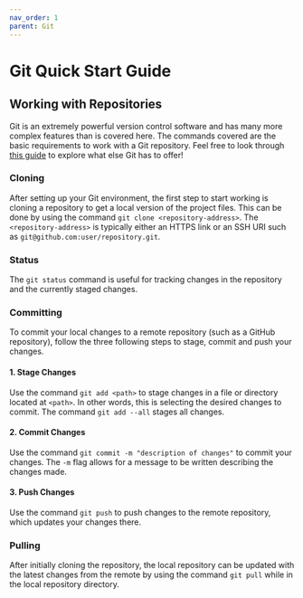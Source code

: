 ```yaml
---
nav_order: 1
parent: Git
---
```


# Git Quick Start Guide

## Working with Repositories
Git is an extremely powerful version control software and has many more complex features than is covered here. The commands covered are the basic requirements to work with a Git repository. Feel free to look
through [this guide](https://dont-be-afraid-to-commit.readthedocs.io/en/latest/git/commandlinegit.html) to explore what else Git has to offer!

### Cloning
After setting up your Git environment, the first step to start working is cloning a repository to get a local version of the project files. 
This can be done by using the command `git clone <repository-address>`. The `<repository-address>` is typically either an HTTPS link or an SSH URI such as `git@github.com:user/repository.git`. 
  
### Status
The `git status` command is useful for tracking changes in the repository and the currently staged changes.

### Committing
To commit your local changes to a remote repository (such as a GitHub repository), follow the three following steps to stage, commit and push your changes.
#### 1. Stage Changes  
Use the command `git add <path>` to stage changes in a file or directory located at `<path>`. In other words, this is selecting the desired changes to commit. The command `git add --all` stages all changes.
#### 2. Commit Changes
Use the command `git commit -m "description of changes"` to commit your changes. The `-m` flag allows for a message to be written describing the changes made.
#### 3. Push Changes
Use the command `git push` to push changes to the remote repository, which updates your changes there.

### Pulling
After initially cloning the repository, the local repository can be updated with the latest changes from the remote by using the command `git pull` while in the local repository directory.
